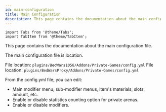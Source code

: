 ```yaml
---
id: main-configuration
title: Main Configuration
description: This page contains the documentation about the main configuration file.
---
```


```mdx-code-block
import Tabs from '@theme/Tabs';
import TabItem from '@theme/TabItem';
```

This page contains the documentation about the main configuration file.

The main configuration file is location.

<Tabs groupId="dependency-plugin">
  <TabItem value="bedwars1058" label="BedWars1058">
  File location: <code>plugins/BedWars1058/Addons/Private-Games/config.yml</code>
  </TabItem>
  <TabItem value="bedwarsproxy" label="BedWarsProxy">
  File location: <code>plugins/BedWarsProxy/Addons/Private-Games/config.yml</code>
  </TabItem>
</Tabs>

From the config.yml file, you can edit:

* Main modifier menu, sub-modifier menus, item's materials, slots, amount, etc.
* Enable or disable statistics counting option for private arenas.
* Enable or disable modifiers.